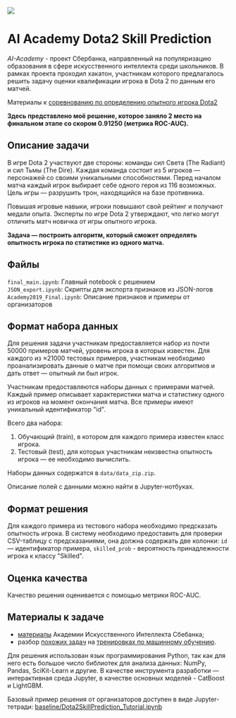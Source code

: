 ![](https://habrastorage.org/webt/35/br/pa/35brpa1ufsycwqxpb58ikycpxs4.jpeg)
# AI Academy Dota2 Skill Prediction
*AI-Academy* - проект Сбербанка, направленный на популяризацию образования в сфере искусственного интеллекта среди школьников. В рамках проекта проходил хакатон, участникам которого предлагалось решить задачу оценки квалификации игрока в Dota 2 по данным его матчей.

Материалы к [соревнованию по определению опытного игрока Dota2](https://contest.ai-academy.ru/competition)

**Здесь представлено моё решение, которое заняло 2 место на финальном этапе со скором 0.91250 (метрика ROC-AUC).**
## Описание задачи

В игре Dota 2 участвуют две стороны: команды сил Света (The Radiant) и сил Тьмы (The Dire). Каждая команда состоит из 5 игроков — персонажей со своими уникальными способностями. Перед началом матча каждый игрок выбирает себе одного героя из 116 возможных. Цель игры — разрушить трон, находящийся на базе противника.

Повышая игровые навыки, игроки повышают свой рейтинг и получают медали опыта. Эксперты по игре Dota 2 утверждают, что легко могут отличить матч новичка от игры опытного игрока.

**Задача — построить алгоритм, который сможет определять опытность игрока по статистике из одного матча.**
## Файлы
  `final_main.ipynb`: Главный notebook с решением
  <br>
  `JSON_export.ipynb`: Скрипты для экспорта признаков из JSON-логов
  <br>
  `Academy2019_Final.ipynb`: Описание признаков и примеры от организаторов
  


## Формат набора данных

Для решения задачи участникам предоставляется набор из почти 50000 примеров матчей, уровень игрока в которых известен. Для каждого из ≈21000 тестовых примеров, участникам необходимо проанализировать данные о матче при помощи своих алгоритмов и дать ответ — опытный ли был игрок.

Участникам предоставляются наборы данных с примерами матчей. Каждый пример описывает характеристики матча и статистику одного из игроков на момент окончания матча. Все примеры имеют уникальный идентификатор "id".

Всего два набора:

1. Обучающий (train), в котором для каждого примера известен класс игрока.
2. Тестовый (test), для которых участникам неизвестна опытность игрока — ее необходимо вычислить.

Наборы данных содержатся в `data/data_zip.zip`.

Описание полей с данными можно найти в Jupyter-нотбуках.

## Формат решения

Для каждого примера из тестового набора необходимо предсказать опытность игрока. В систему необходимо предоставить для проверки CSV-таблицу с предсказаниями, она должна содержать две колонки: `id` — идентификатор примера, `skilled_prob` - вероятность принадлежности игрока к классу "Skilled".

## Оценка качества

Качество решения оценивается с помощью метрики ROC-AUC.

## Материалы к задаче

- [материалы](https://contest.ai-academy.ru/competition) Академии Искусственного Интеллекта Сбебанка;
- разбор [похожих задач](https://www.youtube.com/watch?v=YSQqHlQwQDY&t=50s) на [тренировках по машинному обучению](https://www.youtube.com/channel/UCeq6ZIlvC9SVsfhfKnSvM9w).

Для решения использован язык программирования Python, так как для него есть большое число библиотек для анализа данных: NumPy, Pandas, SciKit-Learn и другие. В качестве инструмента разработки — интерактивная среда Jupyter, в качестве основных моделей - CatBoost и LightGBM.

Базовый пример решения от организаторов доступен в виде Jupyter-тетради: [baseline/Dota2SkillPrediction_Tutorial.ipynb](https://github.com/datasouls/competition-ai-academy-2019/blob/master/Dota2SkillPrediction_Tutorial.ipynb)



